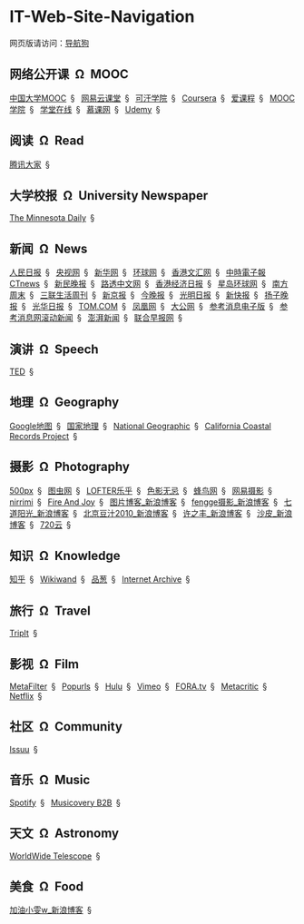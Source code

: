 # IT-Web-Site-Navigation

网页版请访问：[导航狗](https://daohanggou.cn/)


## 网络公开课&ensp;&Omega;&ensp;MOOC

[中国大学MOOC](http://www.icourse163.org/)&ensp;&sect;&ensp;
[网易云课堂](http://study.163.com/)&ensp;&sect;&ensp;
[可汗学院](https://www.khanacademy.org/)&ensp;&sect;&ensp;
[Coursera](https://www.coursera.org/)&ensp;&sect;&ensp;
[爱课程](http://www.icourses.cn/)&ensp;&sect;&ensp;
[MOOC学院](https://mooc.guokr.com/)&ensp;&sect;&ensp;
[学堂在线](http://www.xuetangx.com/)&ensp;&sect;&ensp;
[慕课网](http://www.imooc.com/)&ensp;&sect;&ensp;
[Udemy](https://www.udemy.com/)&ensp;&sect;&ensp;


## 阅读&ensp;&Omega;&ensp;Read

[腾讯大家](http://dajia.qq.com/)&ensp;&sect;&ensp;


## 大学校报&ensp;&Omega;&ensp;University Newspaper

[The Minnesota Daily](http://www.mndaily.com/)&ensp;&sect;&ensp;


## 新闻&ensp;&Omega;&ensp;News

[人民日报](http://paper.people.com.cn)&ensp;&sect;&ensp;
[央视网](http://www.cctv.com/)&ensp;&sect;&ensp;
[新华网](http://www.xinhuanet.com/)&ensp;&sect;&ensp;
[环球网](http://www.huanqiu.com/)&ensp;&sect;&ensp;
[香港文汇网](http://www.wenweipo.com/)&ensp;&sect;&ensp;
[中時電子報 CTnews](https://www.chinatimes.com/)&ensp;&sect;&ensp;
[新民晚报](http://xmwb.xinmin.cn)&ensp;&sect;&ensp;
[路透中文网](http://www.reutous.com/)&ensp;&sect;&ensp;
[香港经济日报](http://www.hket.com)&ensp;&sect;&ensp;
[星岛环球网](http://www.stnn.cc/)&ensp;&sect;&ensp;
[南方周末](http://www.infzm.com/)&ensp;&sect;&ensp;
[三联生活周刊](http://www.lifeweek.com.cn/)&ensp;&sect;&ensp;
[新京报](http://www.bjnews.com.cn/)&ensp;&sect;&ensp;
[今晚报](http://epaper.jwb.com.cn)&ensp;&sect;&ensp;
[光明日报](http://epaper.gmw.cn/)&ensp;&sect;&ensp;
[新快报](http://epaper.xkb.com.cn/)&ensp;&sect;&ensp;
[扬子晚报](http://www.yangtse.com/)&ensp;&sect;&ensp;
[光华日报](http://www.kwongwah.com.my/)&ensp;&sect;&ensp;
[TOM.COM](http://www.tom.com/)&ensp;&sect;&ensp;
[凤凰网](https://www.ifeng.com/)&ensp;&sect;&ensp;
[大公网](http://www.takungpao.com/)&ensp;&sect;&ensp;
[参考消息电子版](http://www.cankaoxiaoxi.com/)&ensp;&sect;&ensp;
[参考消息网滚动新闻](http://www.cankaoxiaoxi.com/roll/)&ensp;&sect;&ensp;
[澎湃新闻](https://www.thepaper.cn/)&ensp;&sect;&ensp;
[联合早报网](http://www.zaobao.com/)&ensp;&sect;&ensp;


## 演讲&ensp;&Omega;&ensp;Speech

[TED](https://www.ted.com/)&ensp;&sect;&ensp;


## 地理&ensp;&Omega;&ensp;Geography

[Google地图](https://www.google.cn/maps)&ensp;&sect;&ensp;
[国家地理](https://www.natgeo.com.cn/)&ensp;&sect;&ensp;
[National Geographic](https://www.nationalgeographic.com/)&ensp;&sect;&ensp;
[California Coastal Records Project](http://www.californiacoastline.org/)&ensp;&sect;&ensp;


## 摄影&ensp;&Omega;&ensp;Photography

[500px](https://500px.com/)&ensp;&sect;&ensp;
[图虫网](https://tuchong.com/)&ensp;&sect;&ensp;
[LOFTER乐乎](http://www.lofter.com/)&ensp;&sect;&ensp;
[色影无忌](http://ww.xitek.com/)&ensp;&sect;&ensp;
[蜂鸟网](http://www.fengniao.com/)&ensp;&sect;&ensp;
[网易摄影](http://pp.163.com)&ensp;&sect;&ensp;
[nirrimi](http://www.nirrimi.com/)&ensp;&sect;&ensp;
[Fire And Joy](http://fireandjoy.com/ "一个写作者兼摄影师的博客")&ensp;&sect;&ensp;
[图片博客_新浪博客](http://blog.sina.com.cn/lm/pic/)&ensp;&sect;&ensp;
[fengge摄影_新浪博客](http://blog.sina.com.cn/u/1497406907)&ensp;&sect;&ensp;
[七道阳光_新浪博客](http://blog.sina.com.cn/qiyt72)&ensp;&sect;&ensp;
[北京豆汁2010_新浪博客](http://blog.sina.com.cn/bjdz2010)&ensp;&sect;&ensp;
[许之丰_新浪博客](http://blog.sina.com.cn/xuzhifeng1958)&ensp;&sect;&ensp;
[沙皮_新浪博客](http://blog.sina.com.cn/wenyi65025067)&ensp;&sect;&ensp;
[720云](https://720yun.com/)&ensp;&sect;&ensp;


## 知识&ensp;&Omega;&ensp;Knowledge

[知乎](https://www.zhihu.com/)&ensp;&sect;&ensp;
[Wikiwand](http://www.wikiwand.com)&ensp;&sect;&ensp;
[品葱](https://www.pin-cong.com/)&ensp;&sect;&ensp;
[Internet Archive](https://archive.org/)&ensp;&sect;&ensp;


## 旅行&ensp;&Omega;&ensp;Travel

[TripIt](https://www.tripit.com/)&ensp;&sect;&ensp;


## 影视&ensp;&Omega;&ensp;Film

[MetaFilter](https://www.metafilter.com/)&ensp;&sect;&ensp;
[Popurls](http://popurls.com/)&ensp;&sect;&ensp;
[Hulu](https://www.hulu.com/)&ensp;&sect;&ensp;
[Vimeo](https://vimeo.com/)&ensp;&sect;&ensp;
[FORA.tv](https://fora.tv/)&ensp;&sect;&ensp;
[Metacritic](http://www.metacritic.com/)&ensp;&sect;&ensp;
[Netflix](https://www.netflix.com/)&ensp;&sect;&ensp;

## 社区&ensp;&Omega;&ensp;Community

[Issuu](https://issuu.com/)&ensp;&sect;&ensp;


## 音乐&ensp;&Omega;&ensp;Music

[Spotify](https://www.spotify.com/)&ensp;&sect;&ensp;
[Musicovery B2B](http://b2b.musicovery.com/)&ensp;&sect;&ensp;


## 天文&ensp;&Omega;&ensp;Astronomy

[WorldWide Telescope](http://www.worldwidetelescope.org/home)&ensp;&sect;&ensp;


## 美食&ensp;&Omega;&ensp;Food
[加油小雯w_新浪博客](http://blog.sina.com.cn/littleww131)&ensp;&sect;&ensp;